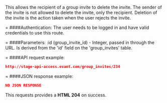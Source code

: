 <!-- --- title: DELETE /group_invites/:id -->

This allows the recipient of a group invite to delete the invite. The sender of the invite is not allowed to delete the invite, only the recipient. Deletion of the invite is the action taken when the user rejects the invite.

=
####Authentication:
The user needs to be logged in and have valid credentials to use this route.

=
####Parameters:
:id (group_invite_id) - Integer, passed in through the URL. Is derived from the 'id' field on the 'group_invites' table.

=
####API request example:
```json
http://stage-api-access.evant.com/group_invites/234
```

=
####JSON response example:

```json
NO JSON RESPONSE
```

This requests provides a <strong>HTML 204</strong> on success.